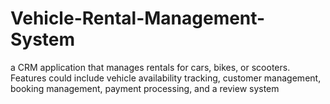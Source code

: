 # Vehicle-Rental-Management-System
a CRM application that manages rentals for cars, bikes, or scooters. Features could include vehicle availability tracking, customer management, booking management, payment processing, and a review system
